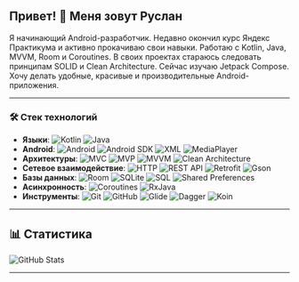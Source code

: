 ## Привет! 👋 Меня зовут Руслан
Я начинающий Android-разработчик. Недавно окончил курс Яндекс Практикума и активно прокачиваю свои навыки.
Работаю с Kotlin, Java, MVVM, Room и Coroutines. В своих проектах стараюсь следовать принципам SOLID и Clean Architecture.
Сейчас изучаю Jetpack Compose. Хочу делать удобные, красивые и производительные Android-приложения.

---

### 🛠️ Стек технологий  

- **Языки**: ![Kotlin](https://img.shields.io/badge/Kotlin-%230095D5.svg?style=for-the-badge&logo=kotlin&logoColor=white) ![Java](https://img.shields.io/badge/Java-%23ED8B00.svg?style=for-the-badge&logo=openjdk&logoColor=white)  
- **Android**: ![Android](https://img.shields.io/badge/Android_Studio-%233DDC84.svg?style=for-the-badge&logo=android-studio&logoColor=white) ![Android SDK](https://img.shields.io/badge/Android%20SDK-%2300C853.svg?style=for-the-badge&logo=android&logoColor=white) ![XML](https://img.shields.io/badge/XML-%23FFA000.svg?style=for-the-badge&logo=xml&logoColor=white) ![MediaPlayer](https://img.shields.io/badge/MediaPlayer-%233677F2.svg?style=for-the-badge&logo=android&logoColor=white)  
- **Архитектуры**: ![MVC](https://img.shields.io/badge/MVC-%235C2D91.svg?style=for-the-badge&logo=codeigniter&logoColor=white) ![MVP](https://img.shields.io/badge/MVP-%231572B6.svg?style=for-the-badge&logo=android&logoColor=white) ![MVVM](https://img.shields.io/badge/MVVM-%23F7DF1E.svg?style=for-the-badge&logo=android&logoColor=black) ![Clean Architecture](https://img.shields.io/badge/Clean_Architecture-%236DB33F.svg?style=for-the-badge&logo=android&logoColor=white)  
- **Сетевое взаимодействие**: ![HTTP](https://img.shields.io/badge/HTTP-%23FF6F00.svg?style=for-the-badge&logo=http&logoColor=white) ![REST API](https://img.shields.io/badge/REST_API-%234285F4.svg?style=for-the-badge&logo=android&logoColor=white) ![Retrofit](https://img.shields.io/badge/Retrofit-%23007396.svg?style=for-the-badge&logo=retrofit&logoColor=white) ![Gson](https://img.shields.io/badge/Gson-%23FF5722.svg?style=for-the-badge&logo=json&logoColor=white)  
- **Базы данных**: ![Room](https://img.shields.io/badge/Room-%23007396.svg?style=for-the-badge&logo=sqlite&logoColor=white) ![SQLite](https://img.shields.io/badge/SQLite-%23003B57.svg?style=for-the-badge&logo=sqlite&logoColor=white) ![SQL](https://img.shields.io/badge/SQL-%23E34F26.svg?style=for-the-badge&logo=mysql&logoColor=white) ![Shared Preferences](https://img.shields.io/badge/Shared_Preferences-%23F7DF1E.svg?style=for-the-badge&logo=android&logoColor=black)  
- **Асинхронность**: ![Coroutines](https://img.shields.io/badge/Coroutines-%230095D5.svg?style=for-the-badge&logo=kotlin&logoColor=white) ![RxJava](https://img.shields.io/badge/RxJava-%23B7178C.svg?style=for-the-badge&logo=react&logoColor=white)  
- **Инструменты**: ![Git](https://img.shields.io/badge/Git-%23F05033.svg?style=for-the-badge&logo=git&logoColor=white) ![GitHub](https://img.shields.io/badge/GitHub-%23181717.svg?style=for-the-badge&logo=github&logoColor=white) ![Glide](https://img.shields.io/badge/Glide-%2300C853.svg?style=for-the-badge&logo=android&logoColor=white) ![Dagger](https://img.shields.io/badge/Dagger-%23FFC107.svg?style=for-the-badge&logo=android&logoColor=black) ![Koin](https://img.shields.io/badge/Koin-%234285F4.svg?style=for-the-badge&logo=android&logoColor=white)  

---

📊 Статистика
---
![GitHub Stats](https://github-readme-stats.vercel.app/api?username=pyclan88&show_icons=true&theme=tokyonight)

---
